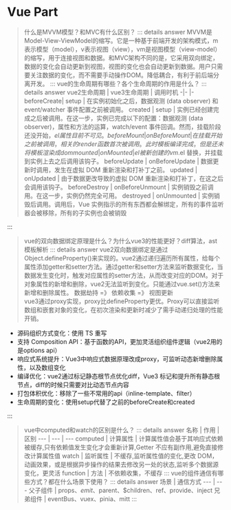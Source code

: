 # Vue Part
>什么是MVVM模型？和MVC有什么区别？ <Badge type="tip" text="primary" />
::: details answer
>MVVM是Model-View-ViewModel的缩写。它是一种基于前端开发的架构模式，m表示模型（model），v表示视图（view），vm是视图模型（view-model）的缩写，用于连接视图和数据。和MVC架构不同的是，它采用双向绑定，数据的变化会自动更新到视图，视图的变化也会自动更新到数据。用户只需要关注数据的变化，而不需要手动操作DOM。降低耦合，有利于前后端分离开发。
:::
>vue的生命周期有哪些？各个生命周期的作用是什么？ <Badge type="tip" text="primary" />
::: details answer 
vue2生命周期 | vue3生命周期 | 调用时机
-|- |-
beforeCreate| setup | 在实例初始化之后，数据观测 (data observer) 和 event/watcher 事件配置之前被调用。
created | setup | 实例已经创建完成之后被调用。在这一步，实例已完成以下的配置：数据观测 (data observer)，属性和方法的运算，watch/event 事件回调。然而，挂载阶段还没开始，$el 属性目前不可见。
beforeMount | onBeforeMount | 在挂载开始之前被调用，相关的 render 函数首次被调用。此时模板编译完成，但是还未将模板渲染成dom
mounted | onMounted | el 被新创建的 vm.$el 替换，并挂载到实例上去之后调用该钩子。
beforeUpdate | onBeforeUpdate | 数据更新时调用，发生在虚拟 DOM 重新渲染和打补丁之前。
updated | onUpdated | 由于数据更改导致的虚拟 DOM 重新渲染和打补丁，在这之后会调用该钩子。
beforeDestroy | onBeforeUnmount |  实例销毁之前调用。在这一步，实例仍然完全可用。
destroyed | onUnmounted | 实例销毁后调用。调用后，Vue 实例指示的所有东西都会解绑定，所有的事件监听器会被移除，所有的子实例也会被销毁

:::
>vue的双向数据绑定原理是什么？为什么vue3的性能更好？diff算法，ast 模板解析 <Badge type="warning" text="middle" />
::: details answer
vue2双向数据绑定是通过Object.defineProperty()来实现的。vue2通过递归遍历所有属性，给每个属性添加getter和setter方法。通过getter和setter方法来监听数据变化，当数据发生变化时，触发对应属性的setter方法，从而改变对应的DOM。对于对象属性的新增和删除，vue2无法监听到变化。只能通过vue.set()方法来新增和删除属性。 数据劫持 =》 依赖收集 =》 视图更新   
vue3通过proxy实现，proxy比defineProperty更优。Proxy可以直接监听数组和嵌套对象的变化，在初次渲染和更新时减少了需手动递归处理的性能开销。

- 源码组织方式变化：使用 TS 重写
- 支持 Composition API：基于函数的API，更加灵活组织组件逻辑（vue2用的是options api）
- 响应式系统提升：Vue3中响应式数据原理改成proxy，可监听动态新增删除属性，以及数组变化
- 编译优化：vue2通过标记静态根节点优化diff，Vue3 标记和提升所有静态根节点，diff的时候只需要对比动态节点内容
- 打包体积优化：移除了一些不常用的api（inline-template、filter）
- 生命周期的变化：使用setup代替了之前的beforeCreate和created

:::
>vue中computed和watch的区别是什么？ <Badge type="tip" text="primary" />
::: details answer
名称 | 作用 | 区别
--- | --- | --- 
computed | 计算属性 | 计算属性值会基于其响应式依赖被缓存,只有依赖值发生变化才会重新计算,Getter 不应有副作用,避免直接修改计算属性值
watch | 监听属性 | 不缓存,监听属性值的变化,更改 DOM，动画效果，或是根据异步操作的结果去修改另一处的状态,监听多个数据源变化，更灵活
function | 方法 | 不依赖收集，不缓存
:::
>vue的组件通信有哪些方式？都在什么场景下使用？ <Badge type="tip" text="primary" />
::: details answer
场景 | 通信方式 
--- | --- 
父子组件 | props、$emit、$parent、$children、ref、provide、inject
兄弟组件 | eventBus、vuex、pinia、mitt
:::